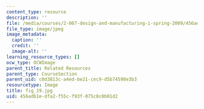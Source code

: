 ```yaml
---
content_type: resource
description: ''
file: /media/courses/2-007-design-and-manufacturing-i-spring-2009/456adb1edfa2f55cf93f075c8c8b01d2_fig_19.jpg
file_type: image/jpeg
image_metadata:
  caption: ''
  credit: ''
  image-alt: ''
learning_resource_types: []
ocw_type: OCWImage
parent_title: Related Resources
parent_type: CourseSection
parent_uid: c0d3813c-a4ed-be21-cec9-d5b74598e3b3
resourcetype: Image
title: fig_19.jpg
uid: 456adb1e-dfa2-f55c-f93f-075c8c8b01d2
---
```

